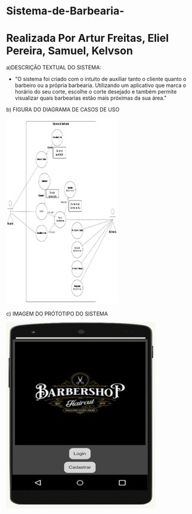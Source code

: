 # Sistema-de-Barbearia-

# Realizada Por Artur Freitas, Eliel Pereira, Samuel, Kelvson

a)DESCRIÇÃO TEXTUAL DO SISTEMA:
- "O sistema foi criado com o intuito de auxiliar tanto o cliente quanto o barbeiro ou a própria barbearia. Utilizando um aplicativo que marca o horário do seu corte, escolhe o corte desejado e também permite visualizar quais barbearias estão mais próximas da sua área."
  
b) FIGURA DO DIAGRAMA DE CASOS DE USO 

<img src="/assets/Diagrama Barbearia (1).jpeg" width="300px" height="500px"/>

c) IMAGEM DO PRÓTOTIPO DO SISTEMA

<img src="/assets/imagem barbearia.jfif" width="400px" height="500px"/>

